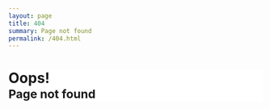 ```yaml
---
layout: page
title: 404
summary: Page not found
permalink: /404.html
---
```


<div class="jumbotron" style="background-color:#fff;">
    <div class="container">
        <p class="text-center"><i class="fa fa-frown-o fa-5x"></i></p>
        <h1 class="text-center">Oops!<br/><small>Page not found</small></h1>
        <p class="text-center"></p>
    </div>
</div>